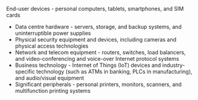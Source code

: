 End-user devices - personal computers, tablets, smartphones, and SIM cards
- Data centre hardware - servers, storage, and backup systems, and uninterruptible power supplies
- Physical security equipment and devices, including cameras and physical access technologies
- Network and telecom equipment - routers, switches, load balancers, and video-conferencing and voice-over Internet protocol systems
- Business technology - Internet of Things (IoT) devices and industry-specific technology (such as ATMs in banking, PLCs in manufacturing), and audio/visual equipment
- Significant peripherals - personal printers, monitors, scanners, and multifunction printing systems